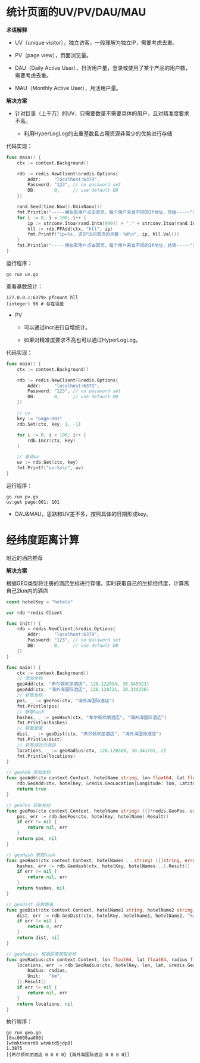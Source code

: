 # 统计页面的UV/PV/DAU/MAU

**术语解释**

- UV（unique visitor），独立访客，一般理解为独立IP，需要考虑去重。

- PV（page view），页面浏览量。

- DAU（Daily Active User），日活用户量，登录或使用了某个产品的用户数，需要考虑去重。

- MAU（Monthly Active User），月活用户量。

**解决方案**

- 针对巨量（上千万）的UV，只需要数量不需要具体的用户，且对精准度要求不高。
  
  - 利用HyperLogLog的去重基数且占用资源非常少的优势进行存储

代码实现：

```go
func main() {
    ctx := context.Background()

    rdb := redis.NewClient(&redis.Options{
        Addr:     "localhost:6379",
        Password: "123", // no password set
        DB:       0,     // use default DB
    })

    rand.Seed(time.Now().UnixNano())
    fmt.Println("-----模拟有用户点击首页，每个用户来自不同的IP地址，开始-----")
    for i := 0; i < 100; i++ {
        ip := strconv.Itoa(rand.Intn(999)) + "." + strconv.Itoa(rand.Intn(999)) + "." + strconv.Itoa(rand.Intn(999)) + "." + strconv.Itoa(rand.Intn(999))
        hll := rdb.PFAdd(ctx, "hll", ip)
        fmt.Printf("ip=%s, 该IP访问首页的次数：%d\n", ip, hll.Val())
    }
    fmt.Println("-----模拟有用户点击首页，每个用户来自不同的IP地址，结束-----")
}
```

运行程序：

```shell
go run uv.go
```

查看基数统计：

```shell
127.0.0.1:6379> pfcount hll
(integer) 98 # 存在误差
```

- PV
  
  - 可以通过incr进行自增统计。
  
  - 如果对精准度要求不高也可以通过HyperLogLog。

代码实现：

```go
func main() {
    ctx := context.Background()

    rdb := redis.NewClient(&redis.Options{
        Addr:     "localhost:6379",
        Password: "123", // no password set
        DB:       0,     // use default DB
    })

    // uv
    key := "page:001"
    rdb.Set(ctx, key, 1, -1)

    for i := 0; i < 100; i++ {
        rdb.Incr(ctx, key)
    }

    // 查询uv
    uv := rdb.Get(ctx, key)
    fmt.Printf("uv:%s\n", uv)
}
```

运行程序：

```shell
go run pv.go
uv:get page:001: 101
```

- DAU&MAU，思路和UV差不多，按照具体的日期形成key。

# 经纬度距离计算

附近的酒店推荐

**解决方案**

根据GEO类型将注册的酒店坐标进行存储，实时获取自己的坐标经纬度，计算离自己2km内的酒店

```go
const hotelKey = "hotels"

var rdb *redis.Client

func init() {
	rdb = redis.NewClient(&redis.Options{
		Addr:     "localhost:6379",
		Password: "123", // no password set
		DB:       0,     // use default DB
	})
}

func main() {
	ctx := context.Background()
	// 添加坐标
	geoAdd(ctx, "希尔顿欢朋酒店", 120.122094, 30.345323)
	geoAdd(ctx, "海外海国际酒店", 120.128721, 30.334236)
	// 获取坐标
	pos, _ := geoPos(ctx, "海外海国际酒店")
	fmt.Println(pos)
	// 获取hash
	hashes, _ := geoHash(ctx, "希尔顿欢朋酒店", "海外海国际酒店")
	fmt.Println(hashes)
	// 获取距离
	dist, _ := geoDist(ctx, "希尔顿欢朋酒店", "海外海国际酒店")
	fmt.Println(dist)
	// 获取就近的酒店
	locations, _ := geoRadius(ctx, 120.120388, 30.341701, 2)
	fmt.Println(locations)
}

// geoAdd 添加坐标
func geoAdd(ctx context.Context, hotelName string, lon float64, lat float64) bool {
	rdb.GeoAdd(ctx, hotelKey, &redis.GeoLocation{Longitude: lon, Latitude: lat, Name: hotelName})
	return true
}

// geoPos 获取坐标
func geoPos(ctx context.Context, hotelName string) ([]*redis.GeoPos, error) {
	pos, err := rdb.GeoPos(ctx, hotelKey, hotelName).Result()
	if err != nil {
		return nil, err
	}
	return pos, nil
}

// geoHash 获取hash
func geoHash(ctx context.Context, hotelNames ...string) ([]string, error) {
	hashes, err := rdb.GeoHash(ctx, hotelKey, hotelNames...).Result()
	if err != nil {
		return nil, err
	}
	return hashes, nil
}

// geoDist 获取距离
func geoDist(ctx context.Context, hotelName1 string, hotelName2 string) (float64, error) {
	dist, err := rdb.GeoDist(ctx, hotelKey, hotelName1, hotelName2, "km").Result()
	if err != nil {
		return 0, err
	}
	return dist, nil
}

// geoRadius 根据距离获取坐标
func geoRadius(ctx context.Context, lon float64, lat float64, radius float64) ([]redis.GeoLocation, error) {
	locations, err := rdb.GeoRadius(ctx, hotelKey, lon, lat, &redis.GeoRadiusQuery{
		Radius: radius,
		Unit:   "km",
	}).Result()
	if err != nil {
		return nil, err
	}
	return locations, nil
}
```

执行程序：

```shell
go run geo.go 
[0xc0000aa080]
[wtmktknnrd0 wtmktd5jdp0]
1.3875
[{希尔顿欢朋酒店 0 0 0 0} {海外海国际酒店 0 0 0 0}]
```
